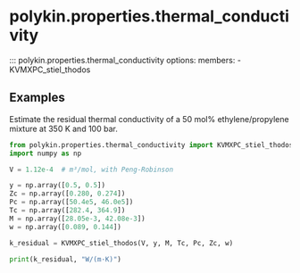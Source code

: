 # polykin.properties.thermal_conductivity

::: polykin.properties.thermal_conductivity
    options:
        members:
            - KVMXPC_stiel_thodos

## Examples

Estimate the residual thermal conductivity of a 50 mol% ethylene/propylene mixture
at 350 K and 100 bar.

```python exec="on" source="console"
from polykin.properties.thermal_conductivity import KVMXPC_stiel_thodos
import numpy as np

V = 1.12e-4  # m³/mol, with Peng-Robinson

y = np.array([0.5, 0.5])
Zc = np.array([0.280, 0.274])
Pc = np.array([50.4e5, 46.0e5])
Tc = np.array([282.4, 364.9])
M = np.array([28.05e-3, 42.08e-3])
w = np.array([0.089, 0.144]) 

k_residual = KVMXPC_stiel_thodos(V, y, M, Tc, Pc, Zc, w)

print(k_residual, "W/(m·K)")
```
